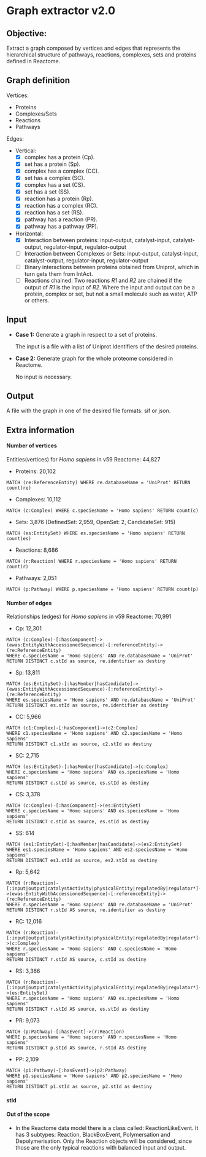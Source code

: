# Graph extractor v2.0

## Objective: 

Extract a graph composed by vertices and edges that represents the hierarchical structure of pathways, reactions, complexes, sets and proteins defined in Reactome.

## Graph definition

Vertices:
  * Proteins
  * Complexes/Sets
  * Reactions
  * Pathways

Edges:

* Vertical:
    - [X] complex has a protein (Cp).
    - [X] set has a protein (Sp).
    - [X] complex has a complex (CC).
    - [X] set has a complex (SC).
    - [X] complex has a set (CS).
    - [X] set has a set (SS).
    - [X] reaction has a protein (Rp).
    - [X] reaction has a complex (RC).
    - [X] reaction has a set (RS).
    - [X] pathway has a reaction (PR).
    - [X] pathway has a pathway (PP).
* Horizontal:
    - [X] Interaction between proteins: input-output, catalyst-input, catalyst-output, regulator-input, regulator-output
    - [ ] Interaction between Complexes or Sets:  input-output, catalyst-input, catalyst-output, regulator-input, regulator-output
    - [ ] Binary interactions between proteins obtained from Uniprot, which in turn gets them from IntAct.
    - [ ] Reactions chained: Two reactions _R1_ and _R2_ are chained if the output of _R1_ is the input of _R2_. Where the input and output can be a protein, complex or set, but not a small molecule such as water, ATP or others.

## Input

* **Case 1:** Generate a graph in respect to a set of proteins.


    The input is a file with a list of Uniprot Identifiers of the desired proteins.

* **Case 2:** Generate graph for the whole proteome considered in Reactome.

    No input is necessary.

## Output 

A file with the graph in one of the desired file formats: sif or json.

## Extra information

#### Number of vertices

Entities(vertices) for _Homo sapiens_ in v59 Reactome: 44,827
* Proteins: 20,102
~~~~
MATCH (re:ReferenceEntity) WHERE re.databaseName = 'UniProt' RETURN count(re)
~~~~
* Complexes: 10,112
~~~~
MATCH (c:Complex) WHERE c.speciesName = 'Homo sapiens' RETURN count(c)
~~~~
* Sets: 3,876 (DefinedSet: 2,959, OpenSet: 2, CandidateSet: 915)
~~~~
MATCH (es:EntitySet) WHERE es.speciesName = 'Homo sapiens' RETURN count(es)
~~~~
* Reactions: 8,686
~~~~
MATCH (r:Reaction) WHERE r.speciesName = 'Homo sapiens' RETURN count(r)
~~~~
* Pathways: 2,051
~~~~
MATCH (p:Pathway) WHERE p.speciesName = 'Homo sapiens' RETURN count(p)
~~~~

#### Number of edges

Relationships (edges) for _Homo sapiens_ in v59 Reactome: 70,991

* Cp: 12,301
~~~~
MATCH (c:Complex)-[:hasComponent]->(ewas:EntityWithAccessionedSequence)-[:referenceEntity]->(re:ReferenceEntity)
WHERE c.speciesName = 'Homo sapiens' AND re.databaseName = 'UniProt'
RETURN DISTINCT c.stId as source, re.identifier as destiny
~~~~
* Sp: 13,811
~~~~
MATCH (es:EntitySet)-[:hasMember|hasCandidate]->(ewas:EntityWithAccessionedSequence)-[:referenceEntity]->(re:ReferenceEntity)
WHERE es.speciesName = 'Homo sapiens' AND re.databaseName = 'UniProt'
RETURN DISTINCT es.stId as source, re.identifier as destiny
~~~~
* CC: 5,966 
~~~~
MATCH (c1:Complex)-[:hasComponent]->(c2:Complex)
WHERE c1.speciesName = 'Homo sapiens' AND c2.speciesName = 'Homo sapiens'
RETURN DISTINCT c1.stId as source, c2.stId as destiny
~~~~
* SC: 2,715
~~~~
MATCH (es:EntitySet)-[:hasMember|hasCandidate]->(c:Complex)
WHERE c.speciesName = 'Homo sapiens' AND es.speciesName = 'Homo sapiens'
RETURN DISTINCT c.stId as source, es.stId as destiny
~~~~
* CS: 3,378
~~~~
MATCH (c:Complex)-[:hasComponent]->(es:EntitySet)
WHERE c.speciesName = 'Homo sapiens' AND es.speciesName = 'Homo sapiens'
RETURN DISTINCT c.stId as source, es.stId as destiny
~~~~
* SS: 614
~~~~
MATCH (es1:EntitySet)-[:hasMember|hasCandidate]->(es2:EntitySet)
WHERE es1.speciesName = 'Homo sapiens' AND es2.speciesName = 'Homo sapiens'
RETURN DISTINCT es1.stId as source, es2.stId as destiny
~~~~
* Rp: 5,642 
~~~~
MATCH (r:Reaction)-[:input|output|catalystActivity|physicalEntity|regulatedBy|regulator*]->(ewas:EntityWithAccessionedSequence)-[:referenceEntity]->(re:ReferenceEntity)
WHERE r.speciesName = 'Homo sapiens' AND re.databaseName = 'UniProt'
RETURN DISTINCT r.stId AS source, re.identifier as destiny
~~~~
* RC: 12,016
~~~~
MATCH (r:Reaction)-[:input|output|catalystActivity|physicalEntity|regulatedBy|regulator*]->(c:Complex)
WHERE r.speciesName = 'Homo sapiens' AND c.speciesName = 'Homo sapiens'
RETURN DISTINCT r.stId AS source, c.stId as destiny
~~~~
* RS: 3,366 
~~~~
MATCH (r:Reaction)-[:input|output|catalystActivity|physicalEntity|regulatedBy|regulator*]->(es:EntitySet)
WHERE r.speciesName = 'Homo sapiens' AND es.speciesName = 'Homo sapiens'
RETURN DISTINCT r.stId AS source, es.stId as destiny
~~~~
* PR: 9,073 
~~~~
MATCH (p:Pathway)-[:hasEvent]->(r:Reaction)
WHERE p.speciesName = 'Homo sapiens' AND r.speciesName = 'Homo sapiens'
RETURN DISTINCT p.stId AS source, r.stId AS destiny
~~~~
* PP: 2,109 
~~~~
MATCH (p1:Pathway)-[:hasEvent]->(p2:Pathway)
WHERE p1.speciesName = 'Homo sapiens' AND p2.speciesName = 'Homo sapiens'
RETURN DISTINCT p1.stId as source, p2.stId as destiny
~~~~

#### stId

#### Out of the scope

* In the Reactome data model there is a class called: ReactionLikeEvent. It has 3 subtypes: Reaction, BlackBoxEvent, Polymersation and Depolymerisation. 
Only the Reaction objects will be considered, since those are the only typical reactions with balanced input and output.